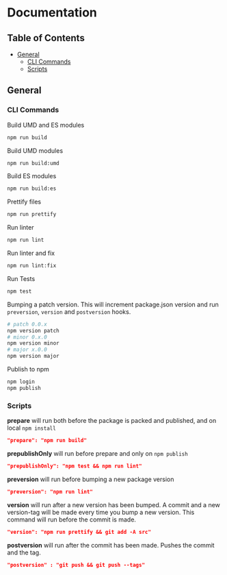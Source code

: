 # Documentation

## Table of Contents
- [General](#general)
  - [CLI Commands](#cli-commands)
  - [Scripts](#scripts)

## General

### CLI Commands
Build UMD and ES modules
```bash
npm run build
```

Build UMD modules
```bash
npm run build:umd
```

Build ES modules
```bash
npm run build:es
```

Prettify files
```bash
npm run prettify
```

Run linter
```bash
npm run lint
```

Run linter and fix
```bash
npm run lint:fix
```

Run Tests
```bash
npm test
```

Bumping a patch version. 
This will increment package.json version and run `preversion`, `version` and  `postversion` hooks.
```bash
# patch 0.0.x
npm version patch
# minor 0.x.0
npm version minor
# major x.0.0
npm version major
```

Publish to npm
```bash
npm login
npm publish
```

### Scripts

**prepare** will run both before the package is packed and published, and on local `npm install`
```json
"prepare": "npm run build"
```

**prepublishOnly** will run before prepare and only on `npm publish`
```json
"prepublishOnly": "npm test && npm run lint"
```

**preversion** will run before bumping a new package version
```json
"preversion": "npm run lint"
```

**version** will run after a new version has been bumped. A commit and a new version-tag will be made every time you bump a new version. This command will run before the commit is made. 
```json
"version": "npm run prettify && git add -A src"
```

**postversion** will run after the commit has been made. Pushes the commit and the tag.
```json
"postversion" : "git push && git push --tags"
```
